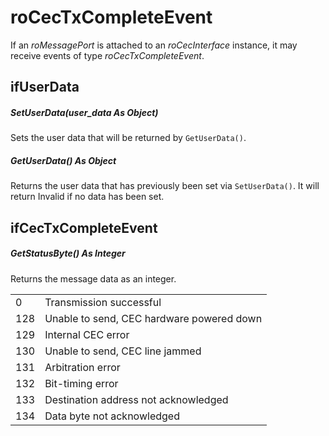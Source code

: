 # roCecTxCompleteEvent

If an *roMessagePort* is attached to an *roCecInterface* instance, it may receive events of type *roCecTxCompleteEvent*.

## ifUserData

##### SetUserData(user\_data As Object)

Sets the user data that will be returned by `GetUserData()`.

##### GetUserData() As Object

Returns the user data that has previously been set via `SetUserData()`. It will return Invalid if no data has been set.

## ifCecTxCompleteEvent   

##### GetStatusByte() As Integer

Returns the message data as an integer.

|     |     |
| --- | --- |
| 0   | Transmission successful |
| 128 | Unable to send, CEC hardware powered down |
| 129 | Internal CEC error |
| 130 | Unable to send, CEC line jammed |
| 131 | Arbitration error |
| 132 | Bit-timing error |
| 133 | Destination address not acknowledged |
| 134 | Data byte not acknowledged |